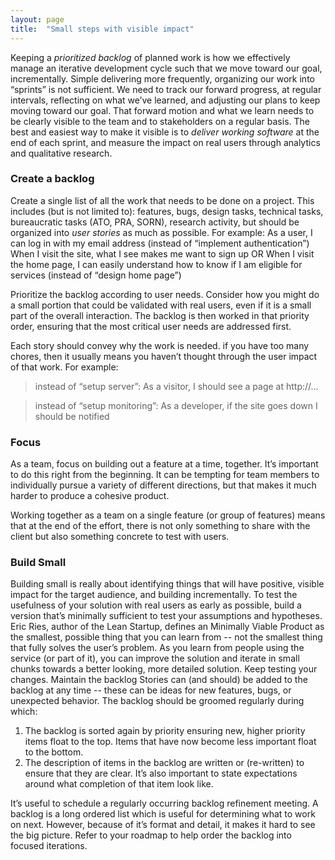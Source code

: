 ```yaml
---
layout: page
title:  "Small steps with visible impact"
---
```

Keeping a *prioritized backlog* of planned work is how we effectively manage an iterative development cycle such that we move toward our goal, incrementally.  Simple delivering more frequently, organizing our work into “sprints” is not sufficient.  We need to track our forward progress, at regular intervals, reflecting on what we’ve learned, and adjusting our plans to keep moving toward our goal.  That forward motion and what we learn needs to be clearly visible to the team and to stakeholders on a regular basis.  The best and easiest way to make it visible is to *deliver working software* at the end of each sprint, and measure the impact on real users through analytics and qualitative research.

### Create a backlog
Create a single list of all the work that needs to be done on a project. This includes (but is not limited to): features, bugs, design tasks, technical tasks, bureaucratic tasks (ATO, PRA, SORN), research activity, but should be organized into *user stories* as much as possible. For example:
As a user, I can log in with my email address  (instead of “implement authentication”)
When I visit the site, what I see makes me want to sign up OR When I visit the home page, I can easily understand how to know if I am eligible for services (instead of “design home page”)

Prioritize the backlog according to user needs. Consider how you might do a small portion that could be validated with real users, even if it is a small part of the overall interaction.  The backlog is then worked in that priority order, ensuring that the most critical user needs are addressed first.

Each story should convey why the work is needed.  if you have too many chores, then it usually means you haven’t thought through the user impact of that work.  For example:

> instead of “setup server”:  As a visitor, I should see a page at http://…

> instead of “setup monitoring”: As a developer, if the site goes down I should be notified

### Focus
As a team, focus on building out a feature at a time, together. It’s important to do this right from the beginning. It can be tempting for team members to individually pursue a variety of different directions, but that makes it much harder to produce a cohesive product.

Working together as a team on a single feature (or group of features) means that at the end of the effort, there is not only something to share with the client but also something concrete to test with users.

### Build Small
Building small is really about identifying things that will have positive, visible impact for the target audience, and building incrementally. To test the usefulness of your solution with real users as early as possible, build a version that’s minimally sufficient to test your assumptions and hypotheses. Eric Ries, author of the Lean Startup, defines an Minimally Viable Product as the smallest, possible thing that you can learn from -- not the smallest thing that fully solves the user’s problem.  As you learn from people using the service (or part of it), you can improve the solution and iterate in small chunks towards a better looking, more detailed solution. Keep testing your changes.
Maintain the backlog
Stories can (and should) be added to the backlog at any time -- these can be ideas for new features, bugs, or unexpected behavior. The backlog should be groomed regularly during which:

1. The backlog is sorted again by priority ensuring new, higher priority items float to the top. Items that have now become less important float to the bottom.
2. The description of items in the backlog are written or (re-written) to ensure that they are clear. It’s also important to state expectations around what completion of that item look like.

It’s useful to schedule a regularly occurring backlog refinement meeting.  A backlog is a long ordered list which is useful for determining what to work on next. However, because of it’s format and detail, it makes it hard to see the big picture.  Refer to your roadmap to help order the backlog into focused iterations.
